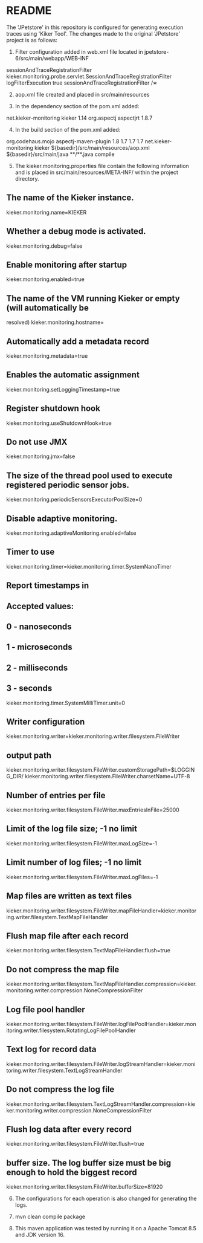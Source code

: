 # README
The 'JPetstore' in this repository is configured for generating execution traces using 'Kiker Tool'. The changes made to the original 'JPetstore' project is as follows:

1. Filter configuration added in  web.xml file located in jpetstore-6/src/main/webapp/WEB-INF
<filter>
        <filter−name>sessionAndTraceRegistrationFilter</filter−name>
        <filter−class>kieker.monitoring.probe.servlet.SessionAndTraceRegistrationFilter</filter−class>
        <init−param>
                <param−name>logFilterExecution</param−name>
                <param−value>true</param−value>
        </init−param>
</filter>
<filter−mapping>
        <filter−name>sessionAndTraceRegistrationFilter</filter−name>
        <url−pattern>/∗</url−pattern>
</filter−mapping>

2. aop.xml file created and placed in src/main/resources
<!DOCTYPE aspectj PUBLIC "−//AspectJ//DTD//EN" "http://www.aspectj.org/dtd/aspectj_1_5_0.dtd">
<aspectj>
        <weaver options="">
                <include within="org.mybatis..*"/>
        </weaver>
        <aspects>
                <aspect name="kieker.monitoring.probe.aspectj.operationExecution.OperationExecutionAspectFull"/>
        </aspects>
</aspectj>

3. In the dependency section of the pom.xml added:
<dependency>
        <groupId>net.kieker-monitoring</groupId>
        <artifactId>kieker</artifactId>
        <version>1.14</version>
</dependency>
<dependency>
        <groupId>org.aspectj</groupId>
        <artifactId>aspectjrt</artifactId>
        <version>1.8.7</version>
</dependency>

4. In the build section of the pom.xml added:
<plugin>
        <groupId>org.codehaus.mojo</groupId>
        <artifactId>aspectj-maven-plugin</artifactId>
        <version>1.8</version>
        <configuration>
                <source>1.7</source>
                <target>1.7</target>
                <complianceLevel>1.7</complianceLevel>
                <aspectLibraries>
                        <aspectLibrary>
                                <groupId>net.kieker-monitoring</groupId>
                                <artifactId>kieker</artifactId>
                        </aspectLibrary>
                </aspectLibraries>
                <xmlConfigured>${basedir}/src/main/resources/aop.xml</xmlConfigured>
                <sources>
                        <source>
                                <basedir>${basedir}/src/main/java</basedir>
                                <includes>
                                        <include>**/**.java</include>
                                </includes>
                        </source>
                </sources>
        </configuration>
        <executions>
                <execution>
                        <goals>
                                <goal>compile</goal>
                        </goals>
                </execution>
        </executions>
</plugin>

5. The kieker.monitoring.properties file  contain the following information and is placed in src/main/resources/META-INF/ within the project directory.
## The name of the Kieker instance.
kieker.monitoring.name=KIEKER

## Whether a debug mode is activated.
kieker.monitoring.debug=false

## Enable monitoring after startup
kieker.monitoring.enabled=true

## The name of the VM running Kieker or empty (will automatically be
resolved)
kieker.monitoring.hostname=

## Automatically add a metadata record
kieker.monitoring.metadata=true

## Enables the automatic assignment
kieker.monitoring.setLoggingTimestamp=true

## Register shutdown hook
kieker.monitoring.useShutdownHook=true

## Do not use JMX
kieker.monitoring.jmx=false

## The size of the thread pool used to execute registered periodic sensor jobs.
kieker.monitoring.periodicSensorsExecutorPoolSize=0

## Disable adaptive monitoring.
kieker.monitoring.adaptiveMonitoring.enabled=false

## Timer to use
kieker.monitoring.timer=kieker.monitoring.timer.SystemNanoTimer

## Report timestamps in
## Accepted values:
## 0 - nanoseconds
## 1 - microseconds
## 2 - milliseconds
## 3 - seconds
kieker.monitoring.timer.SystemMilliTimer.unit=0

## Writer configuration
kieker.monitoring.writer=kieker.monitoring.writer.filesystem.FileWriter

## output path
kieker.monitoring.writer.filesystem.FileWriter.customStoragePath=$LOGGING_DIR/
kieker.monitoring.writer.filesystem.FileWriter.charsetName=UTF-8

## Number of entries per file
kieker.monitoring.writer.filesystem.FileWriter.maxEntriesInFile=25000

## Limit of the log file size; -1 no limit
kieker.monitoring.writer.filesystem.FileWriter.maxLogSize=-1

## Limit number of log files; -1 no limit
kieker.monitoring.writer.filesystem.FileWriter.maxLogFiles=-1

## Map files are written as text files
kieker.monitoring.writer.filesystem.FileWriter.mapFileHandler=kieker.monitoring.writer.filesystem.TextMapFileHandler

## Flush map file after each record
kieker.monitoring.writer.filesystem.TextMapFileHandler.flush=true

## Do not compress the map file
kieker.monitoring.writer.filesystem.TextMapFileHandler.compression=kieker.monitoring.writer.compression.NoneCompressionFilter

## Log file pool handler
kieker.monitoring.writer.filesystem.FileWriter.logFilePoolHandler=kieker.monitoring.writer.filesystem.RotatingLogFilePoolHandler

## Text log for record data
kieker.monitoring.writer.filesystem.FileWriter.logStreamHandler=kieker.monitoring.writer.filesystem.TextLogStreamHandler

## Do not compress the log file
kieker.monitoring.writer.filesystem.TextLogStreamHandler.compression=kieker.monitoring.writer.compression.NoneCompressionFilter

## Flush log data after every record
kieker.monitoring.writer.filesystem.FileWriter.flush=true

## buffer size. The log buffer size must be big enough to hold the biggest record
kieker.monitoring.writer.filesystem.FileWriter.bufferSize=81920

6. The configurations for each operation is also changed for generating the logs.

7. mvn clean compile package

8. This maven application was tested by running it on a Apache Tomcat 8.5 and JDK version 16.


